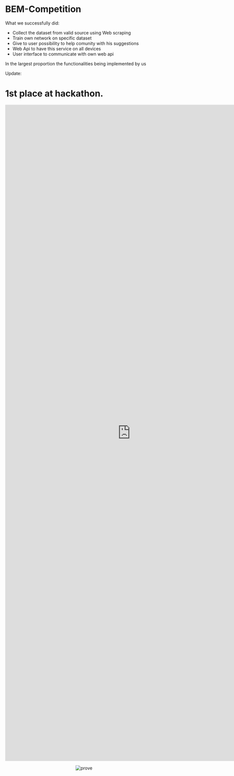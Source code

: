 # BEM-Competition

What we successfully did:
- Collect the dataset from valid source using Web scraping
- Train own network on specific dataset
- Give to user possibility to help comunity with his suggestions
- Web Api to have this service on all devices
- User interface to communicate with own web api

In the largest proportion the functionalities being implemented by us

Update:
# 1st place at hackathon.
<embed src="https://github.com/dannymanastireanu/BEM-Competition/blob/main/locul1_ey_Manastireanu%20Andrei-Dany.pdf" type="application/pdf" alt="1st" width="800px" height="2100px" />
<p align="center">
<img src="https://media.discordapp.net/attachments/770775828925120593/774984509954588672/unknown.png" alt="prove" class="center">
</p>

